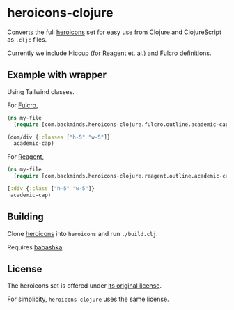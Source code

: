 # heroicons-clojure

Converts the full [heroicons](https://heroicons.com) set for easy use from Clojure and ClojureScript as `.cljc` files.

Currently we include Hiccup (for Reagent et. al.) and Fulcro definitions.

## Example with wrapper
Using Tailwind classes.

For [Fulcro](https://github.com/fulcrologic/fulcro),

```clojure
(ns my-file
  (require [com.backminds.heroicons-clojure.fulcro.outline.academic-cap :refer [academic-cap]]))

(dom/div {:classes ["h-5" "w-5"]}
  academic-cap)
```

For [Reagent](https://github.com/reagent-project/reagent),

```clojure
(ns my-file
  (require [com.backminds.heroicons-clojure.reagent.outline.academic-cap :refer [academic-cap]]))

[:div {:class ["h-5" "w-5"]}
 academic-cap)
```

## Building

Clone [heroicons](https://github.com/tailwindlabs/heroicons) into `heroicons` and run `./build.clj`.

Requires [babashka](https://github.com/babashka/babashka).

## License

The heroicons set is offered under [its original license](https://github.com/tailwindlabs/heroicons).

For simplicity, `heroicons-clojure` uses the same license.

